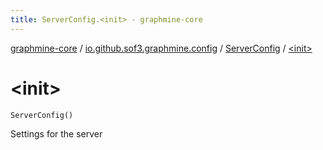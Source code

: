 ```yaml
---
title: ServerConfig.<init> - graphmine-core
---
```


[graphmine-core](../../index.html) / [io.github.sof3.graphmine.config](../index.html) / [ServerConfig](index.html) / [&lt;init&gt;](./-init-.html)

# &lt;init&gt;

`ServerConfig()`

Settings for the server

